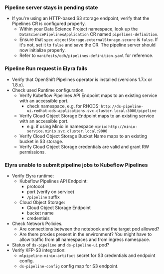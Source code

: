 ### Pipeline server stays in pending state

- If you're using an HTTP-based S3 storage endpoint, verify that the Pipelines CR is configured properly.
    - Within your Data Science Project namespace, look up the `DataSciencePipelinesApplication` CR named `pipelines-definition`.
    - Ensure that `spec.objectStorage.externalStorage.secure` is `false`. If it's not, set it to `false` and save the CR. The pipeline server should now initialize properly.
    - Refer to `manifests/odh/pipelines-definition.yaml` for reference.

### Pipeline Run request in Elyra fails

- Verify that OpenShift Pipelines operator is installed (versions 1.7.x or 1.8.x).
- Check used Runtime configuration.
    - Verify Kubeflow Pipelines API Endpoint maps to an existing service with an accessible port.
        - check namespace, e.g. for RHODS: `http://ds-pipeline-ui.redhat-ods-applications.svc.cluster.local:3000/pipeline`
    - Verify Cloud Object Storage Endpoint maps to an existing service with an accessible port.
        - e.g. if using Minio in namespace `minio`: `http://minio-service.minio.svc.cluster.local:9000`
    - Verify Cloud Object Storage Bucket Name maps to an existing bucket in S3 storage.
    - Verify Cloud Object Storage credentials are valid and grant RW permissions.

### Elyra unable to submit pipeline jobs to Kubeflow Pipelines

- Verify Elyra runtime:
    - Kubeflow Pipelines API Endpoint:
        - protocol
        - port (verify on service)
        - `/pipeline` suffix
    - Cloud Object Storage:
        - Cloud Object Storage Endpoint
        - bucket name
        - credentials
- Check Network Policies.
    - Are connections between the notebook and the target pod allowed?
    - Are there proxies present in the environment? You might have to allow traffic from all namespaces and from ingress namespace.
- Status of `ds-pipeline` and `ds-pipeline-ui` pod?
- Verify KFP-S3 integration:
    - `mlpipeline-minio-artifact` secret for S3 credentials and endpoint config.
    - `ds-pipeline-config` config map for S3 endpoint.
